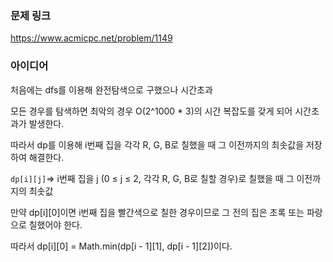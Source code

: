 ### 문제 링크

https://www.acmicpc.net/problem/1149

### 아이디어

처음에는 dfs를 이용해 완전탐색으로 구했으나 시간초과

모든 경우를 탐색하면 최악의 경우 O(2^1000 * 3)의 시간 복잡도를 갖게 되어 시간초과가 발생한다. 

따라서 dp를 이용해 i번째 집을 각각 R, G, B로 칠했을 때 그 이전까지의 최솟값을 저장하여 해결한다. 

`dp[i][j]`⇒ i번째 집을 j (0 ≤ j ≤ 2, 각각 R, G, B로 칠할 경우)로 칠했을 때 그 이전까지의 최솟값

만약 dp[i][0]이면 i번째 집을 빨간색으로 칠한 경우이므로 그 전의 집은 초록 또는 파랑으로 칠했어야 한다. 

따라서 dp[i][0] = Math.min(dp[i - 1][1], dp[i - 1][2])이다.
